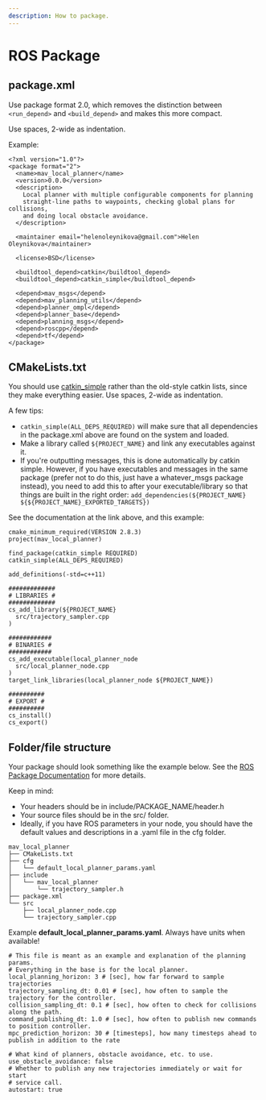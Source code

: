 ```yaml
---
description: How to package.
---
```


# ROS Package

## package.xml

Use package format 2.0, which removes the distinction between `<run_depend>` and `<build_depend>` and makes this more compact.

Use spaces, 2-wide as indentation.

Example:

```
<?xml version="1.0"?>
<package format="2">
  <name>mav_local_planner</name>
  <version>0.0.0</version>
  <description>
    Local planner with multiple configurable components for planning
    straight-line paths to waypoints, checking global plans for collisions,
    and doing local obstacle avoidance.
  </description>

  <maintainer email="helenoleynikova@gmail.com">Helen Oleynikova</maintainer>

  <license>BSD</license>

  <buildtool_depend>catkin</buildtool_depend>
  <buildtool_depend>catkin_simple</buildtool_depend>

  <depend>mav_msgs</depend>
  <depend>mav_planning_utils</depend>
  <depend>planner_ompl</depend>
  <depend>planner_base</depend>
  <depend>planning_msgs</depend>
  <depend>roscpp</depend>
  <depend>tf</depend>
</package>
```

## CMakeLists.txt

You should use [catkin\_simple](https://github.com/catkin/catkin\_simple) rather than the old-style catkin lists, since they make everything easier. Use spaces, 2-wide as indentation.

A few tips:

* &#x20;`catkin_simple(ALL_DEPS_REQUIRED)` will make sure that all dependencies in the package.xml above are found on the system and loaded.
* Make a library called `${PROJECT_NAME}` and link any executables against it.
* If you're outputting messages, this is done automatically by catkin simple. However, if you have executables and messages in the same package (prefer not to do this, just have a whatever\_msgs package instead), you need to add this to after your executable/library so that things are built in the right order: `add_dependencies(${PROJECT_NAME} ${${PROJECT_NAME}_EXPORTED_TARGETS})`

See the documentation at the link above, and this example:

```
cmake_minimum_required(VERSION 2.8.3)
project(mav_local_planner)

find_package(catkin_simple REQUIRED)
catkin_simple(ALL_DEPS_REQUIRED)

add_definitions(-std=c++11)

#############
# LIBRARIES #
#############
cs_add_library(${PROJECT_NAME}
  src/trajectory_sampler.cpp
)

############
# BINARIES #
############
cs_add_executable(local_planner_node
  src/local_planner_node.cpp
)
target_link_libraries(local_planner_node ${PROJECT_NAME})

##########
# EXPORT #
##########
cs_install()
cs_export()
```

## &#x20;Folder/file structure

Your package should look something like the example below. See the [ROS Package Documentation](http://wiki.ros.org/Packages) for more details.

Keep in mind:

* Your headers should be in include/PACKAGE\_NAME/header.h
* Your source files should be in the src/ folder.
* Ideally, if you have ROS parameters in your node, you should have the default values and descriptions in a .yaml file in the cfg folder.

```
mav_local_planner
├── CMakeLists.txt
├── cfg
│   └── default_local_planner_params.yaml
├── include
│   └── mav_local_planner
│       └── trajectory_sampler.h
├── package.xml
└── src
    ├── local_planner_node.cpp
    └── trajectory_sampler.cpp
```

Example **default\_local\_planner\_params.yaml**. Always have units when available!

```
# This file is meant as an example and explanation of the planning params.
# Everything in the base is for the local planner.
local_planning_horizon: 3 # [sec], how far forward to sample trajectories
trajectory_sampling_dt: 0.01 # [sec], how often to sample the trajectory for the controller.
collision_sampling_dt: 0.1 # [sec], how often to check for collisions along the path.
command_publishing_dt: 1.0 # [sec], how often to publish new commands to position controller.
mpc_prediction_horizon: 30 # [timesteps], how many timesteps ahead to publish in addition to the rate

# What kind of planners, obstacle avoidance, etc. to use.
use_obstacle_avoidance: false
# Whether to publish any new trajectories immediately or wait for start
# service call.
autostart: true
```
